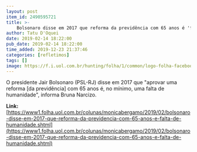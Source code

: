 ```yaml
---
layout: post
item_id: 2490595721
title: >-
    Bolsonaro disse em 2017 que reforma da previdência com 65 anos é 'falta de humanidade'
author: Tatu D'Oquei
date: 2019-02-14 18:22:00
pub_date: 2019-02-14 18:22:00
time_added: 2019-12-23 21:37:46
categories: [refletimos]
tags: []
image: https://f.i.uol.com.br/hunting/folha/1/common/logo-folha-facebook.jpg
---
```


O presidente Jair Bolsonaro (PSL-RJ) disse em 2017 que "aprovar uma reforma [da previdência] com 65 anos é, no mínimo, uma falta de humanidade", informa Bruna Narcizo.

**Link:** [https://www1.folha.uol.com.br/colunas/monicabergamo/2019/02/bolsonaro-disse-em-2017-que-reforma-da-previdencia-com-65-anos-e-falta-de-humanidade.shtml](https://www1.folha.uol.com.br/colunas/monicabergamo/2019/02/bolsonaro-disse-em-2017-que-reforma-da-previdencia-com-65-anos-e-falta-de-humanidade.shtml)

